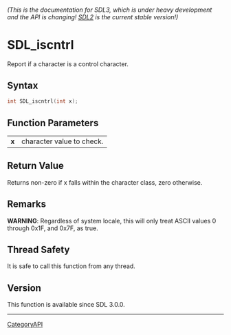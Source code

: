 ###### (This is the documentation for SDL3, which is under heavy development and the API is changing! [SDL2](https://wiki.libsdl.org/SDL2/) is the current stable version!)
# SDL_iscntrl

Report if a character is a control character.

## Syntax

```c
int SDL_iscntrl(int x);

```

## Function Parameters

|           |                           |
| --------- | ------------------------- |
| **x**     | character value to check. |

## Return Value

Returns non-zero if x falls within the character class, zero otherwise.

## Remarks

**WARNING**: Regardless of system locale, this will only treat ASCII values
0 through 0x1F, and 0x7F, as true.

## Thread Safety

It is safe to call this function from any thread.

## Version

This function is available since SDL 3.0.0.

----
[CategoryAPI](CategoryAPI)


